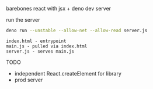 barebones react with jsx + deno dev server

run the server
```sh
deno run --unstable --allow-net --allow-read server.js
```

```
index.html - entrypoint
main.js - pulled via index.html
server.js - serves main.js
```

TODO
  * independent React.createElement for library
  * prod server
